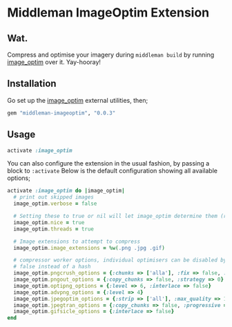 # Middleman ImageOptim Extension

## Wat.

Compress and optimise your imagery during `middleman build` by running [image_optim](https://github.com/toy/image_optim) over it. Yay-hooray!

## Installation

Go set up the [image_optim](https://github.com/toy/image_optim) external utilities, then;

```ruby
gem "middleman-imageoptim", "0.0.3"
```

## Usage

```ruby
activate :image_optim
```

You can also configure the extension in the usual fashion, by passing a block to `:activate`
Below is the default configuration showing all available options;

```ruby
activate :image_optim do |image_optim|
  # print out skipped images
  image_optim.verbose = false

  # Setting these to true or nil will let image_optim determine them (recommended)
  image_optim.nice = true
  image_optim.threads = true

  # Image extensions to attempt to compress
  image_optim.image_extensions = %w(.png .jpg .gif)

  # compressor worker options, individual optimisers can be disabled by passing
  # false instead of a hash
  image_optim.pngcrush_options = {:chunks => ['alla'], :fix => false, :brute => false}
  image_optim.pngout_options = {:copy_chunks => false, :strategy => 0}
  image_optim.optipng_options = {:level => 6, :interlace => false}
  image_optim.advpng_options = {:level => 4}
  image_optim.jpegoptim_options = {:strip => ['all'], :max_quality => 100}
  image_optim.jpegtran_options = {:copy_chunks => false, :progressive => true, :jpegrescan => true}
  image_optim.gifsicle_options = {:interlace => false}
end
```
